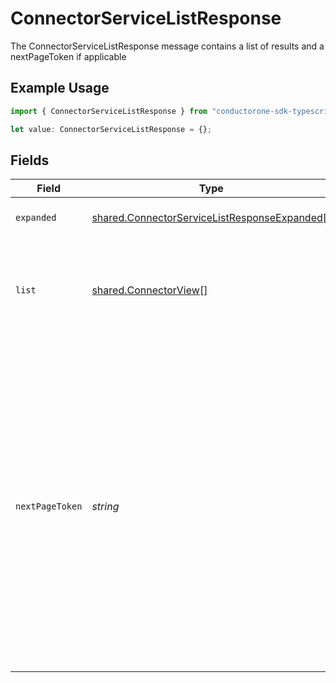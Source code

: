 # ConnectorServiceListResponse

The ConnectorServiceListResponse message contains a list of results and a nextPageToken if applicable

## Example Usage

```typescript
import { ConnectorServiceListResponse } from "conductorone-sdk-typescript/sdk/models/shared";

let value: ConnectorServiceListResponse = {};
```

## Fields

| Field                                                                                                                                                                                                                                                                                                                                          | Type                                                                                                                                                                                                                                                                                                                                           | Required                                                                                                                                                                                                                                                                                                                                       | Description                                                                                                                                                                                                                                                                                                                                    |
| ---------------------------------------------------------------------------------------------------------------------------------------------------------------------------------------------------------------------------------------------------------------------------------------------------------------------------------------------- | ---------------------------------------------------------------------------------------------------------------------------------------------------------------------------------------------------------------------------------------------------------------------------------------------------------------------------------------------- | ---------------------------------------------------------------------------------------------------------------------------------------------------------------------------------------------------------------------------------------------------------------------------------------------------------------------------------------------- | ---------------------------------------------------------------------------------------------------------------------------------------------------------------------------------------------------------------------------------------------------------------------------------------------------------------------------------------------- |
| `expanded`                                                                                                                                                                                                                                                                                                                                     | [shared.ConnectorServiceListResponseExpanded](../../../sdk/models/shared/connectorservicelistresponseexpanded.md)[]                                                                                                                                                                                                                            | :heavy_minus_sign:                                                                                                                                                                                                                                                                                                                             | List of serialized related objects                                                                                                                                                                                                                                                                                                             |
| `list`                                                                                                                                                                                                                                                                                                                                         | [shared.ConnectorView](../../../sdk/models/shared/connectorview.md)[]                                                                                                                                                                                                                                                                          | :heavy_minus_sign:                                                                                                                                                                                                                                                                                                                             | The list of results containing up to X results, where X is the page size defined in the request                                                                                                                                                                                                                                                |
| `nextPageToken`                                                                                                                                                                                                                                                                                                                                | *string*                                                                                                                                                                                                                                                                                                                                       | :heavy_minus_sign:                                                                                                                                                                                                                                                                                                                             | The nextPageToken is shown for the next page if the number of results is larger than the max page size. The server returns one page of results and the nextPageToken until all results are retreived. To retrieve the next page, use the same request and append a pageToken field with the value of nextPageToken shown on the previous page. |